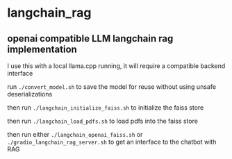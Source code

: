 # langchain_rag


## openai compatible LLM langchain rag implementation 

I use this with a local llama.cpp running, it will require a compatible backend interface

run ```./convert_model.sh``` to save the model for reuse without using unsafe deserializations 

then run ```./langchain_initialize_faiss.sh``` to initialize the faiss store

then run ```./langchain_load_pdfs.sh``` to load pdfs into the faiss store

then run either ```./langchain_openai_faiss.sh``` or ```./gradio_langchain_rag_server.sh``` to get an interface to the chatbot with RAG
